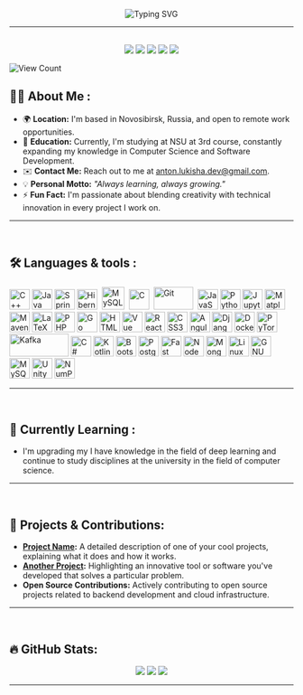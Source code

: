 <p align="center">
  <img src="https://readme-typing-svg.demolab.com?font=Roboto&weight=900&size=45&pause=1200&color=FFFFFF&center=true&vCenter=true&width=600&lines=Hi+there,+I'm+Anton;Backend+Developer;Enthusiast+Programmer;Always+Learning&repeat=true&cursor=true" alt="Typing SVG" />
</p>

<hr>
<p align="center">
<br>
<a target="_blank" href="https://vk.com/lukanlo/"><img src="https://img.shields.io/badge/-VKONTAKTE-0077FF?style=for-the-badge&logo=VK&logoColor=white"></img></a>
<a target="_blank" href="mailto:anton.lukisha.dev@gmail.com"><img src="https://img.shields.io/badge/-Gmail-D14836?style=for-the-badge&logo=Gmail&logoColor=white"></img></a>
<a target="_blank" href="https://github.com/antonlukisha/antonlukisha"><img src="https://img.shields.io/badge/-GitHub-333?style=for-the-badge&logo=GitHub&logoColor=white"></img></a>
<a target="_blank" href="https://t.me/lukanlo"><img src="https://img.shields.io/badge/-Telegram-27A7E7?style=for-the-badge&logo=Telegram&logoColor=white"></img></a>
<a target="_blank" href="https://stackoverflow.com/users/27875109/anton-lukisha"><img src="https://img.shields.io/badge/-StackOverflow-EF8236?style=for-the-badge&logo=StackOverflow&logoColor=white"></img></a>
<br>
</p>
<p align="left">
  <a rel="nofollow">
        <img alt="View Count" title="View count" src="https://komarev.com/ghpvc/?username=antonlukisha&amp;style=for-the-badge&amp;color=EF8236" style="max-width: 100%;">
    </a>
</p>

## :man_technologist: About Me :

- 🌍 **Location:** I'm based in Novosibirsk, Russia, and open to remote work opportunities.
- 🧠 **Education:** Currently, I'm studying at NSU at 3rd course, constantly expanding my knowledge in Computer Science and Software Development.
- ✉️ **Contact Me:** Reach out to me at [anton.lukisha.dev@gmail.com](mailto:anton.lukisha.dev@gmail.com).
- 💡 **Personal Motto:** *"Always learning, always growing."*  
- ⚡ **Fun Fact:** I'm passionate about blending creativity with technical innovation in every project I work on.

---
<br>

## :hammer_and_wrench:  Languages & tools :
<p align="left">
    <a href="https://docs.microsoft.com/en-us/cpp/?view=msvc-170" target="_blank" rel="noreferrer"><img title="C++" src="https://raw.githubusercontent.com/danielcranney/readme-generator/main/public/icons/skills/cplusplus-colored.svg" width="36" height="36" alt="C++" /></a>
    <a href="https://www.oracle.com/java/" target="_blank" rel="noreferrer"><img title="Java" src="https://raw.githubusercontent.com/danielcranney/readme-generator/main/public/icons/skills/java-colored.svg" width="36" height="36" alt="Java" /></a>
    <a href="https://spring.io/" target="_blank" rel="noreferrer"><img title="Spring" src="https://cdn.jsdelivr.net/gh/devicons/devicon@latest/icons/spring/spring-original.svg" width="36" height="36" alt="Spring" /></a>
    <a href="https://hibernate.org/" target="_blank" rel="noreferrer"><img title="Hibernate" src="https://cdn.jsdelivr.net/gh/devicons/devicon@latest/icons/hibernate/hibernate-original.svg" width="36" height="36" alt="Hibernate" /></a>
    <a href="https://www.mysql.com/" target="_blank" rel="noreferrer"><img title="MySQL" alt="MySQL" src="https://raw.githubusercontent.com/Thomas-George-T/Thomas-George-T/master/assets/mysql.svg" width="40" height="40" style="vertical-align:down; margin:4px"/></a>
    <a href="https://docs.microsoft.com/en-us/cpp/?view=msvc-170" target="_blank" rel="noreferrer"><img title="C" img src="https://raw.githubusercontent.com/danielcranney/readme-generator/main/public/icons/skills/c-colored.svg" width="36" height="36" alt="C" /></a>
    <a href="https://git-scm.com/" target="_blank" rel="noreferrer"><img title="Git" alt="Git" src="https://raw.githubusercontent.com/Thomas-George-T/Thomas-George-T/master/assets/git.svg" width="70" height="40" style="vertical-align:down; margin:4px"/></a>
    <a href="https://developer.mozilla.org/en-US/docs/Web/JavaScript" target="_blank" rel="noreferrer"><img title="JavaScript" src="https://raw.githubusercontent.com/danielcranney/readme-generator/main/public/icons/skills/javascript-colored.svg" width="36" height="36" alt="JavaScript" /></a>
    <a href="https://www.python.org/" target="_blank" rel="noreferrer"><img title="Python" src="https://raw.githubusercontent.com/danielcranney/readme-generator/main/public/icons/skills/python-colored.svg" width="36" height="36" alt="Python" /></a>
    <a href="https://jupyter.org/" target="_blank" rel="noreferrer"><img title="Jupyter" src="https://cdn.jsdelivr.net/gh/devicons/devicon@latest/icons/jupyter/jupyter-original-wordmark.svg" width="36" height="36" alt="Jupyter" /></a>
    <a href="https://matplotlib.org/" target="_blank" rel="noreferrer"><img title="Matplotlib" alt="Matplotlib" width="36" height="36" src="https://cdn.jsdelivr.net/gh/devicons/devicon@latest/icons/matplotlib/matplotlib-original.svg" /></a>
    <a href="https://maven.apache.org/" target="_blank" rel="noreferrer"><img title="Maven" alt="Maven" width="36" height="36" src="https://cdn.jsdelivr.net/gh/devicons/devicon@latest/icons/maven/maven-original.svg" /></a>
    <a href="https://www.latex-project.org/" target="_blank" rel="noreferrer"><img title="LaTeX" alt="LaTeX" width="36" height="36" src="https://cdn.jsdelivr.net/gh/devicons/devicon@latest/icons/latex/latex-original.svg" /></a>
    <a href="https://www.php.net/" target="_blank" rel="noreferrer"><img title="PHP" src="https://raw.githubusercontent.com/danielcranney/readme-generator/main/public/icons/skills/php-colored.svg" width="36" height="36" alt="PHP" /></a>
    <a href="https://go.dev/doc/" target="_blank" rel="noreferrer"><img title="Go" alt="Go" width="36" height="36" src="https://cdn.jsdelivr.net/gh/devicons/devicon@latest/icons/go/go-original.svg" /></a>
    <a href="https://developer.mozilla.org/en-US/docs/Glossary/HTML5" target="_blank" rel="noreferrer"><img title="HTML5" src="https://raw.githubusercontent.com/danielcranney/readme-generator/main/public/icons/skills/html5-colored.svg" width="36" height="36" alt="HTML5" /></a>
    <a href="https://vuejs.org/" target="_blank" rel="noreferrer"><img title="Vue" src="https://raw.githubusercontent.com/danielcranney/readme-generator/main/public/icons/skills/vuejs-colored.svg" width="36" height="36" alt="Vue" /></a>
    <a href="https://reactjs.org/" target="_blank" rel="noreferrer"><img title="React" src="https://raw.githubusercontent.com/danielcranney/readme-generator/main/public/icons/skills/react-colored.svg" width="36" height="36" alt="React" /></a>
    <a href="https://www.w3.org/TR/CSS/#css" target="_blank" rel="noreferrer"><img title="CSS3" src="https://raw.githubusercontent.com/danielcranney/readme-generator/main/public/icons/skills/css3-colored.svg" width="36" height="36" alt="CSS3" /></a>
    <a href="https://angular.io/" target="_blank" rel="noreferrer"><img title="Angular" src="https://raw.githubusercontent.com/danielcranney/readme-generator/main/public/icons/skills/angularjs-colored.svg" width="36" height="36" alt="Angular" /></a>
    <a href="https://www.djangoproject.com/" target="_blank" rel="noreferrer"><img title="Django" src="https://raw.githubusercontent.com/danielcranney/readme-generator/main/public/icons/skills/django-colored.svg" width="36" height="36" alt="Django" /></a>
    <a href="https://www.docker.com/" target="_blank" rel="noreferrer"><img title="Docker" src="https://raw.githubusercontent.com/danielcranney/readme-generator/main/public/icons/skills/docker-colored.svg" width="36" height="36" alt="Docker" /></a>
    <a href="https://pytorch.org/" target="_blank" rel="noreferrer"><img title="PyTorch" src="https://raw.githubusercontent.com/danielcranney/readme-generator/main/public/icons/skills/pytorch-colored.svg" width="36" height="36" alt="PyTorch" /></a>
    <a href="https://kafka.apache.org/" target="_blank" rel="noreferrer"><img title="Kafka" class="devicon-apachekafka-original-wordmark" alt="Kafka" src="https://raw.githubusercontent.com/Thomas-George-T/Thomas-George-T/master/assets/kafka.svg" width="105" height="40" /></a>
    <a href="https://docs.microsoft.com/en-us/dotnet/csharp/" target="_blank" rel="noreferrer"><img title="C#" src="https://raw.githubusercontent.com/danielcranney/readme-generator/main/public/icons/skills/csharp-colored.svg" width="36" height="36" alt="C#" /></a>
    <a href="https://kotlinlang.org/" target="_blank" rel="noreferrer"><img title="Kotlin" src="https://raw.githubusercontent.com/danielcranney/readme-generator/main/public/icons/skills/kotlin-colored.svg" width="36" height="36" alt="Kotlin" /></a>
    <a href="https://getbootstrap.com/" target="_blank" rel="noreferrer"><img title="Bootstrap" src="https://raw.githubusercontent.com/danielcranney/readme-generator/main/public/icons/skills/bootstrap-colored.svg" width="36" height="36" alt="Bootstrap" /></a>
    <a href="https://www.postgresql.org/" target="_blank" rel="noreferrer"><img title="PostgreSQL" src="https://raw.githubusercontent.com/danielcranney/readme-generator/main/public/icons/skills/postgresql-colored.svg" width="36" height="36" alt="PostgreSQL" /></a>
    <a href="https://fastapi.tiangolo.com/" target="_blank" rel="noreferrer"><img title="Fast API" src="https://raw.githubusercontent.com/danielcranney/readme-generator/main/public/icons/skills/fastapi-colored.svg" width="36" height="36" alt="Fast API" /></a>
    <a href="https://nodejs.org/en/" target="_blank" rel="noreferrer"><img title="NodeJS" src="https://raw.githubusercontent.com/danielcranney/readme-generator/main/public/icons/skills/nodejs-colored.svg" width="36" height="36" alt="NodeJS" /></a>
    <a href="https://www.mongodb.com/" target="_blank" rel="noreferrer"><img title="MongoDB" src="https://raw.githubusercontent.com/danielcranney/readme-generator/main/public/icons/skills/mongodb-colored.svg" width="36" height="36" alt="MongoDB" /></a>
    <a href="https://www.linux.org" target="_blank" rel="noreferrer"><img title="Linux" src="https://cdn.jsdelivr.net/gh/devicons/devicon@latest/icons/linux/linux-original.svg" width="36" height="36" alt="Linux" /></a>
    <a href="https://www.gnu.org/software/bash/" target="_blank" rel="noreferrer"><img title="GNU Bash" src="https://raw.githubusercontent.com/danielcranney/readme-generator/main/public/icons/skills/gnubash.svg" width="36" height="36" alt="GNU Bash" /></a>
    <a href="https://www.mysql.com/" target="_blank" rel="noreferrer"><img title="MySQL" src="https://cdn.jsdelivr.net/gh/devicons/devicon@latest/icons/sqlite/sqlite-original.svg" width="36" height="36" alt="MySQL" /></a>
    <a href="https://unity.com/ru" target="_blank" rel="noreferrer"><img title="Unity" src="https://cdn.jsdelivr.net/gh/devicons/devicon@latest/icons/unity/unity-original.svg" width="36" height="36" alt="Unity" /></a>
    <a href="https://numpy.org/" target="_blank" rel="noreferrer"><img title="NumPy" src="https://cdn.jsdelivr.net/gh/devicons/devicon@latest/icons/numpy/numpy-original.svg" width="36" height="36" alt="NumPy" /></a>

</p>

---
<br>

## 🌱 Currently Learning :

- I'm upgrading my I have knowledge in the field of deep learning and continue to study disciplines at the university in the field of computer science.
---
<br>

## :rocket: Projects & Contributions:

- **[Project Name](#):** A detailed description of one of your cool projects, explaining what it does and how it works.
- **[Another Project](#):** Highlighting an innovative tool or software you've developed that solves a particular problem.
- **Open Source Contributions:** Actively contributing to open source projects related to backend development and cloud infrastructure.

---
<br>

## :fire: GitHub Stats:

<div align="center">
    <img src="https://github-profile-summary-cards.vercel.app/api/cards/profile-details?username=antonlukisha&theme=github_dark" />
    <img src="https://github-profile-summary-cards.vercel.app/api/cards/repos-per-language?username=antonlukisha&theme=github_dark" />
    <img src="https://github-profile-summary-cards.vercel.app/api/cards/stats?username=antonlukisha&theme=github_dark&font=Tahoma" />
</div>

---
<br>
